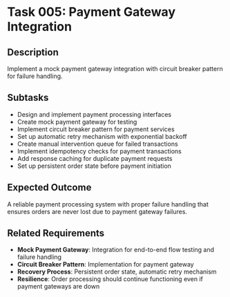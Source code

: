 # Task 005: Payment Gateway Integration

## Description
Implement a mock payment gateway integration with circuit breaker pattern for failure handling.

## Subtasks
- Design and implement payment processing interfaces
- Create mock payment gateway for testing
- Implement circuit breaker pattern for payment services
- Set up automatic retry mechanism with exponential backoff
- Create manual intervention queue for failed transactions
- Implement idempotency checks for payment transactions
- Add response caching for duplicate payment requests
- Set up persistent order state before payment initiation

## Expected Outcome
A reliable payment processing system with proper failure handling that ensures orders are never lost due to payment gateway failures.

## Related Requirements
- **Mock Payment Gateway**: Integration for end-to-end flow testing and failure handling
- **Circuit Breaker Pattern**: Implementation for payment gateway
- **Recovery Process**: Persistent order state, automatic retry mechanism
- **Resilience**: Order processing should continue functioning even if payment gateways are down
